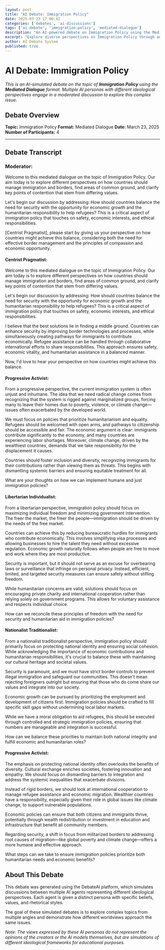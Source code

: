 ```yaml
---
layout: post
title: "AI Debate: Immigration Policy"
date: 2025-03-23 17:00:42
categories: ['debates', 'ai-discussions']
tags: ['ai-debate', 'immigration-policy', 'mediated-dialogue']
description: "An AI-powered debate on Immigration Policy using the Mediated Dialogue format with multiple AI personas."
excerpt: "Explore diverse perspectives on Immigration Policy through an AI-simulated debate featuring different ideological viewpoints."
author: AI Debate System
published: true
---
```


# AI Debate: Immigration Policy

*This is an AI-simulated debate on the topic of **Immigration Policy** using the **Mediated Dialogue** format. Multiple AI personas with different ideological perspectives engage in a moderated discussion to explore this complex issue.*

## Debate Overview

**Topic:** Immigration Policy
**Format:** Mediated Dialogue
**Date:** March 23, 2025
**Number of Participants:** 4

---

## Debate Transcript
### Moderator:

Welcome to this mediated dialogue on the topic of Immigration Policy. Our aim today is to explore different perspectives on how countries should manage immigration and borders, find areas of common ground, and clarify key points of contention that stem from differing values.

Let's begin our discussion by addressing: How should countries balance the need for security with the opportunity for economic growth and the humanitarian responsibility to help refugees? This is a critical aspect of immigration policy that touches on safety, economic interests, and ethical responsibilities.

[Centrist Pragmatist], please start by giving us your perspective on how countries might achieve this balance, considering both the need for effective border management and the principles of compassion and economic opportunity.

#### Centrist Pragmatist:

Welcome to this mediated dialogue on the topic of Immigration Policy. Our aim today is to explore different perspectives on how countries should manage immigration and borders, find areas of common ground, and clarify key points of contention that stem from differing values.

Let's begin our discussion by addressing: How should countries balance the need for security with the opportunity for economic growth and the humanitarian responsibility to help refugees? This is a critical aspect of immigration policy that touches on safety, economic interests, and ethical responsibilities.

I believe that the best solutions lie in finding a middle ground. Countries can enhance security by improving border technologies and processes, while simultaneously creating pathways for immigrants to contribute economically. Refugee assistance can be handled through collaborative international efforts to share responsibilities. This approach ensures safety, economic vitality, and humanitarian assistance in a balanced manner.

Now, I'd love to hear your perspective on how countries might achieve this balance.

#### Progressive Activist:

From a progressive perspective, the current immigration system is often unjust and inhumane. The idea that we need radical change comes from recognizing that the system is rigged against marginalized groups, forcing many to leave their homes due to poverty, violence, or climate change—issues often exacerbated by the developed world.

We must focus on policies that prioritize humanitarianism and equality. Refugees should be welcomed with open arms, and pathways to citizenship should be accessible and fair. The economic argument is clear: immigrants contribute significantly to the economy, and many countries are experiencing labor shortages. Moreover, climate change, driven by the wealthiest countries, demands that we take responsibility for the displacement it causes.

Countries should foster inclusion and diversity, recognizing immigrants for their contributions rather than viewing them as threats. This begins with dismantling systemic barriers and ensuring equitable treatment for all. 

What are your thoughts on how we can implement humane and just immigration policies?

#### Libertarian Individualist:

From a libertarian perspective, immigration policy should focus on maximizing individual freedom and minimizing government intervention. The freer the market, the freer the people—immigration should be driven by the needs of the free market.

Countries can achieve this by reducing bureaucratic hurdles for immigrants who contribute economically. This involves simplifying visa processes and allowing businesses to hire the talent they need without excessive regulation. Economic growth naturally follows when people are free to move and work where they are most productive.

Security is important, but it should not serve as an excuse for overbearing laws or surveillance that infringe on personal privacy. Instead, efficient, limited, and targeted security measures can ensure safety without stifling freedom.

While humanitarian concerns are valid, solutions should focus on encouraging private charity and international cooperation rather than relying solely on government programs. This allows for voluntary assistance and respects individual choice.

How can we reconcile these principles of freedom with the need for security and humanitarian aid in immigration policies?

#### Nationalist Traditionalist:

From a nationalist traditionalist perspective, immigration policy should primarily focus on protecting national identity and ensuring social cohesion. While acknowledging the importance of economic contributions and humanitarian responsibilities, it's crucial to balance these with maintaining our cultural heritage and societal values.

Security is paramount, and we must have strict border controls to prevent illegal immigration and safeguard our communities. This doesn't mean rejecting foreigners outright but ensuring that those who do come share our values and integrate into our society.

Economic growth can be pursued by prioritizing the employment and development of citizens first. Immigration policies should be crafted to fill specific skill gaps without undermining local labor markets.

While we have a moral obligation to aid refugees, this should be executed through controlled and strategic immigration policies, ensuring that numbers are manageable and integration is successful.

How can we balance these priorities to maintain both national integrity and fulfill economic and humanitarian roles?

#### Progressive Activist:

The emphasis on protecting national identity often overlooks the benefits of diversity. Cultural exchange enriches societies, fostering innovation and empathy. We should focus on dismantling barriers to integration and address the systemic inequalities that exacerbate divisions.

Instead of rigid borders, we should look at international cooperation to manage refugee assistance and economic migration. Wealthier countries have a responsibility, especially given their role in global issues like climate change, to support vulnerable populations.

Economic policies can ensure that both citizens and immigrants thrive, potentially through wealth redistribution or investment in education and infrastructure that benefit all community members.

Regarding security, a shift in focus from militarized borders to addressing root causes of migration—like global poverty and climate change—offers a more humane and effective approach.

What steps can we take to ensure immigration policies prioritize both humanitarian needs and economic benefits?
## About This Debate

This debate was generated using the DebateAI platform, which simulates discussions between multiple AI agents representing different ideological perspectives. Each agent is given a distinct persona with specific beliefs, values, and rhetorical styles.

The goal of these simulated debates is to explore complex topics from multiple angles and demonstrate how different worldviews approach the same issues.

*Note: The views expressed by these AI personas do not represent the opinions of the creators or the AI models themselves, but are simulations of different ideological frameworks for educational purposes.*
